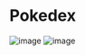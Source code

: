 # Pokedex
![image](https://user-images.githubusercontent.com/85243693/174394772-9bc9f487-c6ca-4833-bd24-9f060441468b.png)
![image](https://user-images.githubusercontent.com/85243693/174394879-560e1fae-ffb2-42e0-92b2-e2f17c0eceb4.png)
